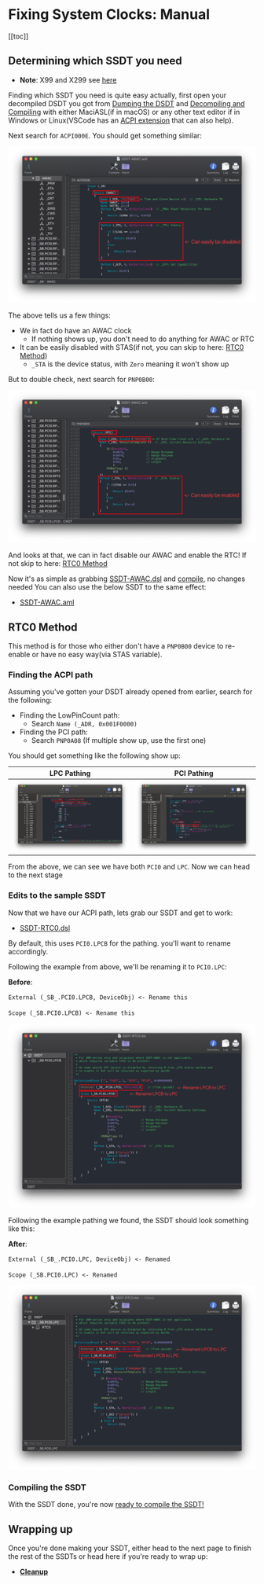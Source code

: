 # Fixing System Clocks: Manual

[[toc]]

## Determining which SSDT you need

* **Note**: X99 and X299 see [here](../awac-methods/manual-hedt.md)

Finding which SSDT you need is quite easy actually, first open your decompiled DSDT you got from [Dumping the DSDT](/Manual/dump.md) and [Decompiling and Compiling](/Manual/compile.md) with either MaciASL(if in macOS) or any other text editor if in Windows or Linux(VSCode has an [ACPI extension](https://marketplace.visualstudio.com/items?itemName=Thog.vscode-asl) that can also help).

Next search for `ACPI000E`. You should get something similar:

![](../../images/Universal/awac-md/ACPI000E.png)

The above tells us a few things:

* We in fact do have an AWAC clock
  * If nothing shows up, you don't need to do anything for AWAC or RTC
* It can be easily disabled with STAS(if not, you can skip to here: [RTC0 Method](#rtc0-method))
  * `_STA` is the device status, with `Zero` meaning it won't show up
  
But to double check, next search for `PNP0B00`:

![](../../images/Universal/awac-md/PNP0B00.png)

And looks at that, we can in fact disable our AWAC and enable the RTC! If not skip to here: [RTC0 Method](#rtc0-method)

Now it's as simple as grabbing [SSDT-AWAC.dsl](https://github.com/acidanthera/OpenCorePkg/tree/master/Docs/AcpiSamples/Source/SSDT-AWAC-DISABLE.dsl) and [compile](#compiling-the-ssdt), no changes needed You can also use the below SSDT to the same effect:

* [SSDT-AWAC.aml](https://github.com/macos86/Getting-Started-With-ACPI/blob/master/extra-files/compiled/SSDT-AWAC.aml)

## RTC0 Method

This method is for those who either don't have a `PNP0B00` device to re-enable or have no easy way(via STAS variable).

### Finding the ACPI path

Assuming you've gotten your DSDT already opened from earlier, search for the following:

* Finding the LowPinCount path:
  * Search `Name (_ADR, 0x001F0000)`
* Finding the PCI path:
  * Search `PNP0A08` (If multiple show up, use the first one)

You should get something like the following show up:

LPC Pathing          |  PCI Pathing
:-------------------------:|:-------------------------:
![](../../images/Universal/nvram-md/lpc.png)  |  ![](../../images/Universal/nvram-md/pci0.png)

From the above, we can see we have both `PCI0` and `LPC`. Now we can head to the next stage

### Edits to the sample SSDT

Now that we have our ACPI path, lets grab our SSDT and get to work:

* [SSDT-RTC0.dsl](https://github.com/acidanthera/OpenCorePkg/tree/master/Docs/AcpiSamples/Source/SSDT-RTC0.dsl)

By default, this uses `PCI0.LPCB` for the pathing. you'll want to rename accordingly.

Following the example from above, we'll be renaming it to `PCI0.LPC`:

**Before**:

```
External (_SB_.PCI0.LPCB, DeviceObj) <- Rename this

Scope (_SB.PCI0.LPCB) <- Rename this
```

![](../../images/Universal/awac-md/ssdt-before.png)

Following the example pathing we found, the SSDT should look something like this:

**After**:

```
External (_SB_.PCI0.LPC, DeviceObj) <- Renamed

Scope (_SB.PCI0.LPC) <- Renamed
```

![](../../images/Universal/awac-md/ssdt-after.png)

### Compiling the SSDT

 With the SSDT done, you're now [ready to compile the SSDT!](/Manual/compile.md)

## Wrapping up

Once you're done making your SSDT, either head to the next page to finish the rest of the SSDTs or head here if you're ready to wrap up:

* [**Cleanup**](/cleanup.md)
